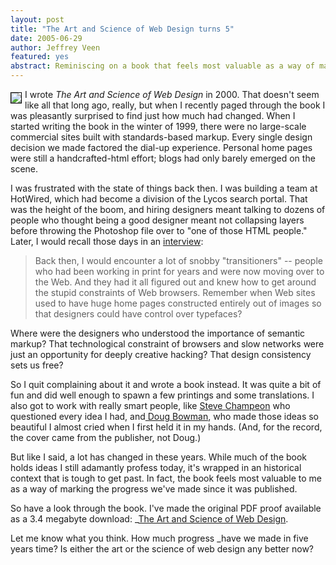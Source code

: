 ```yaml
--- 
layout: post
title: "The Art and Science of Web Design turns 5"
date: 2005-06-29
author: Jeffrey Veen
featured: yes
abstract: Reminiscing on a book that feels most valuable as a way of marking the progress we've made
---
```

<img src="http://images.amazon.com/images/P/0789723700.01.TZZZZZZZ.jpg" style="border: 1px solid black; float: left; margin: 5px 5px 0 0;" />

I wrote <cite>The Art and Science of Web Design</cite> in 2000. That doesn't seem like all that long ago, really, but when I recently paged through the book I was pleasantly surprised to find just how much had changed. When I started writing the book in the winter of 1999, there were no large-scale commercial sites built with standards-based markup. Every single design decision we made factored the dial-up experience. Personal home pages were still a handcrafted-html effort; blogs had only barely emerged on the scene.

I was frustrated with the state of things back then. I was building a team at HotWired, which had become a division of the Lycos search portal. That was the height of the boom, and hiring designers meant talking to dozens of people who thought being a good designer meant not collapsing layers before throwing the Photoshop file over to "one of those HTML people." Later, I would recall those days in an <a href="http://www.digital-web.com/articles/jeffrey_veen/">interview</a>:

>Back then, I would encounter a lot of snobby "transitioners" -- people who had been working in print for years and were now moving over to the Web. And they had it all figured out and knew how to get around the stupid constraints of Web browsers. Remember when Web sites used to have huge home pages constructed entirely out of images so that designers could have control over typefaces?

Where were the designers who understood the importance of semantic markup? That technological constraint of browsers and slow networks were just an opportunity for deeply creative hacking? That design consistency sets us free?

So I quit complaining about it and wrote a book instead. It was quite a bit of fun and did well enough to spawn a few printings and some translations. I also got to work with really smart people, like <a href="http://enemieslist.com/news/">Steve Champeon</a> who questioned every idea I had, and<a href="http://stopdesign.com/"> Doug Bowman</a>, who made those ideas so beautiful I almost cried when I first held it in my hands. (And, for the record, the cover came from the publisher, not Doug.)

But like I said, a lot has changed in these years. While much of the book holds ideas I still adamantly profess today, it's wrapped in an historical context that is tough to get past. In fact, the book feels most valuable to me as a way of marking the progress we've made since it was published.

So have a look through the book. I've made the original PDF proof available as a 3.4 megabyte download: _<a href="http://www.veen.com/artsci/veen-artsci.pdf">The Art and Science of Web Design</a>.

Let me know what you think. How much progress _have we made in five years time? Is either the art or the science of web design any better now?
